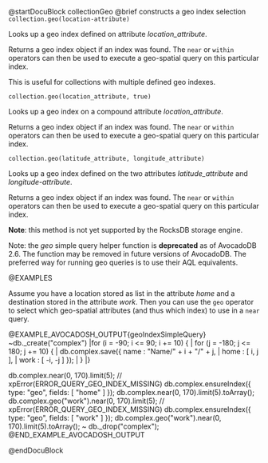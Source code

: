 
@startDocuBlock collectionGeo
@brief constructs a geo index selection
`collection.geo(location-attribute)`

Looks up a geo index defined on attribute *location_attribute*.

Returns a geo index object if an index was found. The `near` or
`within` operators can then be used to execute a geo-spatial query on
this particular index.

This is useful for collections with multiple defined geo indexes.

`collection.geo(location_attribute, true)`

Looks up a geo index on a compound attribute *location_attribute*.

Returns a geo index object if an index was found. The `near` or
`within` operators can then be used to execute a geo-spatial query on
this particular index.

`collection.geo(latitude_attribute, longitude_attribute)`

Looks up a geo index defined on the two attributes *latitude_attribute*
and *longitude-attribute*.

Returns a geo index object if an index was found. The `near` or
`within` operators can then be used to execute a geo-spatial query on
this particular index.

**Note**: this method is not yet supported by the RocksDB storage engine.

Note: the *geo* simple query helper function is **deprecated** as of AvocadoDB
2.6. The function may be removed in future versions of AvocadoDB. The preferred
way for running geo queries is to use their AQL equivalents.

@EXAMPLES

Assume you have a location stored as list in the attribute *home*
and a destination stored in the attribute *work*. Then you can use the
`geo` operator to select which geo-spatial attributes (and thus which
index) to use in a `near` query.

@EXAMPLE_AVOCADOSH_OUTPUT{geoIndexSimpleQuery}
~db._create("complex")
|for (i = -90;  i <= 90;  i += 10) {
|  for (j = -180;  j <= 180;  j += 10) {
|    db.complex.save({ name : "Name/" + i + "/" + j,
|                      home : [ i, j ],
|                      work : [ -i, -j ] });
|  }
|}

 db.complex.near(0, 170).limit(5); // xpError(ERROR_QUERY_GEO_INDEX_MISSING)
 db.complex.ensureIndex({ type: "geo", fields: [ "home" ] });
 db.complex.near(0, 170).limit(5).toArray();
 db.complex.geo("work").near(0, 170).limit(5); // xpError(ERROR_QUERY_GEO_INDEX_MISSING)
 db.complex.ensureIndex({ type: "geo", fields: [ "work" ] });
 db.complex.geo("work").near(0, 170).limit(5).toArray();
~ db._drop("complex");
@END_EXAMPLE_AVOCADOSH_OUTPUT


@endDocuBlock
